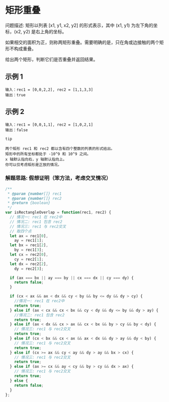<!--
 * @Author: DuYa
 * @LastEditors: DuYa
 -->

# 矩形重叠

问题描述:
矩形以列表 [x1, y1, x2, y2] 的形式表示，其中 (x1, y1) 为左下角的坐标，(x2, y2) 是右上角的坐标。

如果相交的面积为正，则称两矩形重叠。需要明确的是，只在角或边接触的两个矩形不构成重叠。

给出两个矩形，判断它们是否重叠并返回结果。

## 示例 1

```
输入：rec1 = [0,0,2,2], rec2 = [1,1,3,3]
输出：true
```

## 示例 2

```
输入：rec1 = [0,0,1,1], rec2 = [1,0,2,1]
输出：false
```

```
tip

两个矩形 rec1 和 rec2 都以含有四个整数的列表的形式给出。
矩形中的所有坐标都处于 -10^9 和 10^9 之间。
x 轴默认指向右，y 轴默认指向上。
你可以仅考虑矩形是正放的情况。
```

### 解题思路: 假想证明（笨方法，考虑交叉情况）

```javascript
/**
 * @param {number[]} rec1
 * @param {number[]} rec2
 * @return {boolean}
 */
var isRectangleOverlap = function(rec1, rec2) {
  // 情况一: rec1 在 rec2中
  // 情况二: rec1 包含 rec2
  // 情况三: rec1 与 rec2交叉
  // 取四个点
  let ax = rec1[0],
    ay = rec1[1];
  let bx = rec1[2],
    by = rec1[3];
  let cx = rec2[0],
    cy = rec2[1];
  let dx = rec2[2],
    dy = rec2[3];

  if (ax === bx || ay === by || cx === dx || cy === dy) {
    return false;
  }

  if (cx < ax && ax < dx && cy < by && by <= dy && dy > cy) {
    //情况一: rec1 在 rec2中
    return true;
  } else if (ax < cx && cx < bx && cy < dy && dy <= by && dy > ay) {
    //情况二: rec1 包含 rec2
    return true;
  } else if (ax < dx && cx > ax && cx < bx && by > cy && by < dy) {
    // 情况三: rec1 与 rec2交叉
    return true;
  } else if (cx < bx && cx < ax && ax < dx && dy > ay && dy < by) {
    // 情况三: rec1 与 rec2交叉
    return true;
  } else if (cx >= ax && cy < ay && dy > ay && bx > cx) {
    // 情况三: rec1 与 rec2交叉
    return true;
  } else if (ax >= cx && ay < cy && by > cy && dx > ax) {
    // 情况三: rec1 与 rec2交叉
    return true;
  } else {
    return false;
  }
};
```
